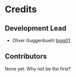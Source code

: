 # Credits

## Development Lead

- Oliver Guggenbuehl [bigg01](https://github.com/bigg01)

## Contributors

None yet. Why not be the first?